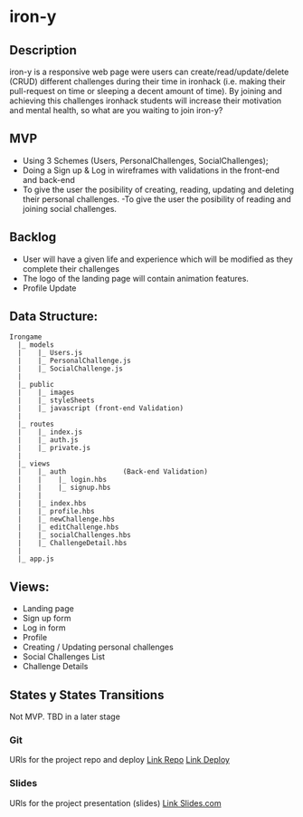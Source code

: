 # iron-y

## Description
iron-y is a responsive web page were users can create/read/update/delete (CRUD) different challenges during their time in ironhack (i.e. making their pull-request on time or sleeping a decent amount of time). By joining and achieving this challenges ironhack students will increase their motivation and mental health, so what are you waiting to join iron-y?

## MVP
- Using 3 Schemes (Users, PersonalChallenges, SocialChallenges);
- Doing a Sign up & Log in wireframes with validations in the front-end and back-end
- To give the user the posibility of creating, reading, updating and deleting their personal challenges. 
-To give the user the posibility of reading and joining social challenges.

## Backlog
- User will have a given life and experience which will be modified as they complete their challenges
- The logo of the landing page will contain animation features. 
- Profile Update

## Data Structure:
```
Irongame
  |_ models
  |    |_ Users.js
  |    |_ PersonalChallenge.js
  |    |_ SocialChallenge.js
  |
  |_ public
  |    |_ images
  |    |_ styleSheets
  |    |_ javascript (front-end Validation)
  |    
  |_ routes
  |    |_ index.js
  |    |_ auth.js
  |    |_ private.js
  |  
  |_ views
  |    |_ auth              (Back-end Validation)
  |    |    |_ login.hbs
  |    |    |_ signup.hbs
  |    |    
  |    |_ index.hbs
  |    |_ profile.hbs
  |    |_ newChallenge.hbs
  |    |_ editChallenge.hbs
  |    |_ socialChallenges.hbs
  |    |_ ChallengeDetail.hbs
  |
  |_ app.js
 ```
  
  ## Views:
  - Landing page
  - Sign up form
  - Log in form
  - Profile
  - Creating / Updating personal challenges
  - Social Challenges List
  - Challenge Details
  
  ## States y States Transitions
Not MVP. TBD in a later stage


### Git
URls for the project repo and deploy
[Link Repo](http://github.com)
[Link Deploy](http://github.com)


### Slides
URls for the project presentation (slides)
[Link Slides.com](http://slides.com)

       
       
       
       
  
